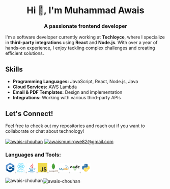 <h1 align="center">Hi 👋, I'm Muhammad Awais</h1>
<h3 align="center">A passionate frontend developer</h3>

I'm a software developer currently working at **Techloyce**, where I specialize in **third-party integrations** using **React** and **Node.js**. With over a year of hands-on experience, I enjoy tackling complex challenges and creating efficient solutions.

## Skills
- **Programming Languages:** JavaScript, React, Node.js, Java
- **Cloud Services:** AWS Lambda
- **Email & PDF Templates:** Design and implementation
- **Integrations:** Working with various third-party APIs

## Let's Connect!
Feel free to check out my repositories and reach out if you want to collaborate or chat about technology!

<p align="left">
<a 
<a href="https://linkedin.com/in/awais-chouhan" target="blank"><img align="center" src="https://raw.githubusercontent.com/rahuldkjain/github-profile-readme-generator/master/src/images/icons/Social/linked-in-alt.svg" alt="awais-chouhan" height="30" width="30" /></a>
<a href="mailto:awaismunirqwe82@gmail.com" target="blank">
  <img align="center" src="https://encrypted-tbn0.gstatic.com/images?q=tbn:ANd9GcS4vtphMtxRWfK6nO2CIbGfSETyEs79Dr6oPw&s" alt="awaismunirqwe82@gmail.com" height="35" width="45" />
</a>
</a>
</p>

<h3 align="left">Languages and Tools:</h3>
<p align="left"> <a href="https://www.w3schools.com/cpp/" target="_blank" rel="noreferrer"> <img src="https://raw.githubusercontent.com/devicons/devicon/master/icons/cplusplus/cplusplus-original.svg" alt="cplusplus" width="30" height="30"/> </a> <a href="https://reactjs.org/" target="_blank" rel="noreferrer"> <img src="https://raw.githubusercontent.com/devicons/devicon/master/icons/react/react-original-wordmark.svg" alt="react" width="30" height="30"/> </a> <a href="https://www.java.com" target="_blank" rel="noreferrer"> <img src="https://raw.githubusercontent.com/devicons/devicon/master/icons/java/java-original.svg" alt="java" width="30" height="30"/> </a> <a href="https://developer.mozilla.org/en-US/docs/Web/JavaScript" target="_blank" rel="noreferrer"> <img src="https://raw.githubusercontent.com/devicons/devicon/master/icons/javascript/javascript-original.svg" alt="javascript" width="30" height="30"/> </a> <a href="https://www.mongodb.com/" target="_blank" rel="noreferrer"> <img src="https://raw.githubusercontent.com/devicons/devicon/master/icons/mongodb/mongodb-original-wordmark.svg" alt="mongodb" width="30" height="30"/> </a> <a href="https://www.mysql.com/" target="_blank" rel="noreferrer"> <img src="https://raw.githubusercontent.com/devicons/devicon/master/icons/mysql/mysql-original-wordmark.svg" alt="mysql" width="30" height="30"/> </a> <a href="https://nodejs.org" target="_blank" rel="noreferrer"> <img src="https://raw.githubusercontent.com/devicons/devicon/master/icons/nodejs/nodejs-original-wordmark.svg" alt="nodejs" width="30" height="30"/> </a>  <a href="https://www.python.org" target="_blank" rel="noreferrer"> <img src="https://raw.githubusercontent.com/devicons/devicon/master/icons/python/python-original.svg" alt="python" width="30" height="30"/> </a>  </p>

<p><img align="left" src="https://github-readme-stats.vercel.app/api/top-langs?username=awais-chouhan&&show_icons=true&title_color=ffffff&icon_color=bb2acf&text_color=daf7dc&bg_color=151515" alt="awais-chouhan" /></p>
   
<p><img align="center" src="https://github-readme-stats.vercel.app/api?username=awais-chouhan&&show_icons=true&title_color=ffffff&icon_color=bb2acf&text_color=daf7dc&bg_color=151515" alt="awais-chouhan" /></p>

